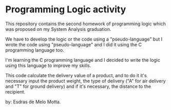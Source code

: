 # Programming Logic activity 

This repository contains the second homework of programming logic which was proposed on my System Analysis graduation.

We have to develop the logic or the code using a "pseudo-language" but I wrote the code using "pseudo-language" and I did it using the C programming language too.

I'm learning the C programming language and I decided to write the logic using this language to improve my skills.


This code calculate the delivery value of a product, and to do it it's necessary input the product weight, the type of delivery ("A" for air delivery and "T" for ground delivery) and if it's necessary, the distance to the recipient. 

by: Esdras de Melo Motta.

